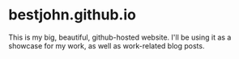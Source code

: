# bestjohn.github.io

This is my big, beautiful, github-hosted website. I'll be using it as a showcase for my work, as well as work-related blog posts.
